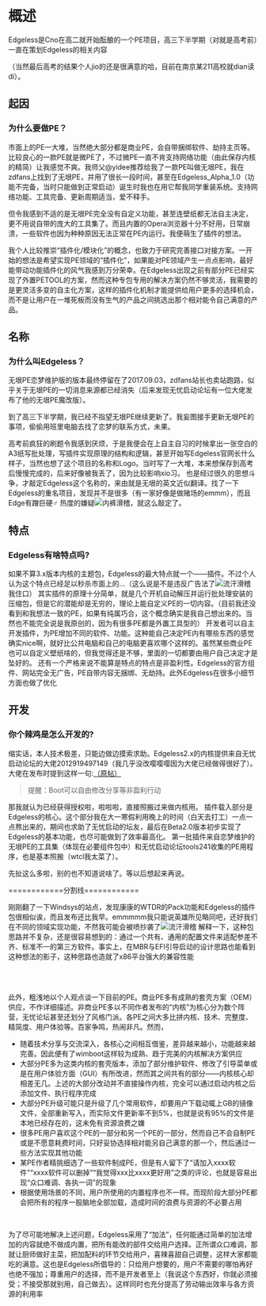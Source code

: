 # 概述
Edgeless是Cno在高二就开始酝酿的一个PE项目，高三下半学期（对就是高考前）一直在策划Edgeless的相关内容

（当然最后高考的结果个人jio的还是很满意的哈，目前在南京某211高校就dian读di）。
## 起因
### 为什么要做PE？

市面上的PE一大堆，当然绝大部分都是商业PE，会自带捆绑软件、劫持主页等。比较良心的一款PE就是微PE了，不过微PE一直不肯支持网络功能（由此保存内核的精简）让我感觉不爽。我师父@yidee推荐给我了一款PE叫做无垠PE，我在zdfans上找到了无垠PE，并用了很长一段时间，甚至在Edgeless_Alpha_1.0（功能不完备，当时只能做到正常启动）诞生时我也在用它帮我同学重装系统。支持网络功能、工具完备、更新周期适当，爱不释手。

但令我感到不适的是无垠PE完全没有自定义功能，甚至连壁纸都无法自主决定，更不用说自带的庞大的工具集了。而且内置的Opera浏览器十分不好用，日常崩溃，一些软件也因为种种原因无法正常在PE内运行。我便萌生了插件的想法。
<br/>

我个人比较推崇“插件化/模块化”的概念，也致力于研究完善接口对接方案。一开始的想法是希望实现PE领域的“插件化”，如果能对PE领域产生一点点影响，最好能带动功能插件化的风气我感到万分荣幸。在Edgeless出现之前有部分PE已经实现了外置PETOOL的方案，然而这种专包专用的解决方案仍然不够灵活，我需要的是更灵活多变的自主化方案，这样的插件化机制才能提供给用户更多的选择机会，而不是让用户在一堆死板而没有生气的产品之间挑选出那个相对能令自己满意的产品。
## 名称
### 为什么叫Edgeless？
无垠PE恋梦维护版的版本最终停留在了2017.09.03，zdfans站长也卖站跑路，似乎关于无垠PE的一切消息来源都已经消失（后来发现无忧启动论坛有一位大佬发布了他的无垠PE魔改版）。

到了高三下半学期，我已经不指望无垠PE继续更新了。我妄图接手更新无垠PE的事项，偷偷用班里电脑去找了恋梦的联系方式，未果。

高考前疯狂的刷题令我感到厌烦，于是我便会在上自主自习的时候拿出一张空白的A3纸写批处理，写插件实现原理的结构和逻辑，甚至开始写Edgeless官网长什么样子，当然也想了这个项目的名称和Logo。当时写了一大堆，本来想保存到高考后慢慢完成的，后来好像被我丢了，因为比较影响xio习。
也是经过很久的思想斗争，才敲定Edgeless这个名称的，来由就是无垠的英文近似翻译。找了一下Edgeless的重名项目，发现并不是很多（有一家好像是做赌场的emmm），而且Edge有蹭巨硬♂ 热度的嫌疑![内裤滑稽](images/pc.gif)，就这么敲定了。
## 特点
### Edgeless有啥特点吗?
如果不算3.x版本内核的主题包，Edgeless的最大特点就一个——插件。不过个人认为这个特点已经足以秒杀市面上的...（这么说是不是违反广告法了![流汗滑稽](images/tieba_emotion_88.gif)我住口）
其实插件的原理十分简单，就是几个开机自动解压并运行批处理安装的压缩包，但是它的潜能却是无穷的，理论上能自定义PE的一切内容。（目前我还没看到和我想法一致的PE，如果有纯属巧合，这个概念确实是我自己想出来的。当然也不能完全说是我原创的，因为有很多PE都是外置工具型的）
开发者可以自主开发插件，为PE增加不同的软件、功能。这种能自己决定PE内有哪些东西的感觉确实nice啊，就好比公共电脑和自己的电脑更喜欢哪个这样的。虽然某些商业PE也可以自定义壁纸啥的，但我觉得还是不够，里面的一切都要由用户自己决定才是坠好的。
还有一个严格来说不能算是特点的特点是非盈利性。Edgeless的官方组件、网站完全无广告，PE自带内容无捆绑、无劫持。此外Edgeless在很多小细节方面也做了优化
## 开发
### 你个辣鸡是怎么开发的?
缩实话，本人技术极差，只能边做边摸索求助。Edgeless2.x的内核提供来自无忧启动论坛的大佬2012919497149（我几乎没改嘤嘤嘤因为大佬已经做得很好了）。大佬在发布时提到这样一句:[（原帖）](http://bbs.wuyou.net/forum.php?mod=viewthread&tid=376688)

>提醒：Boot可以自由修改分享等非盈利行动

那我就认为已经获得授权啦，啦啦啦，直接照搬过来做内核用。
插件载入部分是Edgeless的核心。这个部分我在大一寒假利用晚上的时间（白天去打工）一点一点熬出来的，期间也求助了无忧启动的坛友，最后在Beta2.0版本初步实现了Edgeless的基本功能，也尽可能做到了效率最高化。
第一批插件来自恋梦维护的无垠PE的工具集（体现在必要组件包中）和无忧启动论坛tools241收集的PE用程序，也是基本照搬（wtcl我太菜了）。

先扯这么多啦，别的也不知道说啥了。等以后想起来再说。

============分割线============

刚刚翻了一下Windsys的站点，发现康康的WTDR的Pack功能和Edgeless的插件包很相似诶，而且发布还比我早。emmmmm我只能说英雄所见略同吧，还好我们在不同的领域实现功能，不然我可能会被喷抄袭了![流汗滑稽](images/tieba_emotion_88.gif)
解释一下，这种包思路并不复杂，还是很容易想到的：通过一个共有、通用的配置文件来适配参差不齐、标准不一的第三方软件。事实上，在MBR与EFI引导启动的设计思路也能看到这种想法的影子，这种思路也造就了x86平台强大的兼容性能

<br/>

<br/>

此外，粗浅地以个人观点谈一下目前的PE。商业PE多有成熟的套壳方案（OEM）供应，不作详细描述。非商业PE多以不同作者发布的“内核”为核心分为数个阵营，无忧论坛甚至还划分了风格门派。各PE之间大多比拼内核、技术、完整度、精简度、用户体验等。百家争鸣，热闹非凡。然而，
* 随着技术分享与交流深入，各核心之间相互借鉴，差异越来越小，功能越来越完善。因此便有了wimboot这样较为成熟、趋于完美的内核解决方案供应
* 大部分PE多为这类内核的套壳版本，添加了部分维护软件、修改了引导菜单或是在用户体验方面（GUI）有所改进，然而其之间共有的部分——内核核心却相差无几。上述的大部分改动并不直接操作内核，完全可以通过启动内核之后添加文件、执行程序完成
* 大部分PE升级可能只是升级了几个常用软件，却要用户下载动辄上GB的镜像文件，全部重新写入，而实际文件更新率不到5%，也就是说有95%的文件是本地已经存在的，这未免有资源浪费之嫌
* 很多PE用户喜欢这个PE的一部分和另一个PE的一部分，然而自己不会自制PE或是不愿意耗费时间，只好妥协选择相对能另自己满意的那一个，然后通过一些方法实现其他功能
* 某PE作者精挑细选了一些软件制成PE，但是有人留下了“请加入xxxx软件”“xxxx软件可以删掉”“我觉得xxx比xxxx更好用”之类的评论，也就是容易出现“众口难调、各执一词”的现象
* 根据使用场景的不同，用户所使用的内置程序也不一样。而现阶段大部分PE都会把所有的程序一股脑地全部加载，造成时间的浪费与资源的不必要占用
<br/>

为了尽可能地解决上述问题，Edgeless采用了“加法”，任何能通过简单的加法增加的内容就绝不做成内置，把所有能改的部件交给用户选择。正所谓众口难调，那就让厨师做好主菜，把加配料的环节交给用户，喜辣喜甜自己调整，这样大家都能吃的满意。这也是Edgeless所倡导的：只给用户想要的，用户不需要的哪怕再好也绝不强加；尊重用户的选择，而不是开发者至上（我说这个东西好，你就必须接受；不接受那就别用，自己做去）。这样同时也充分提高了劳动输出效率与各方资源的利用率
